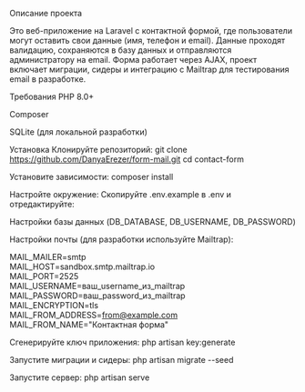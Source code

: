 Описание проекта

Это веб-приложение на Laravel с контактной формой, где пользователи могут оставить свои данные (имя, телефон и email).
Данные проходят валидацию, сохраняются в базу данных и отправляются администратору на email.
Форма работает через AJAX, проект включает миграции, сидеры и интеграцию с Mailtrap для тестирования email в разработке.

Требования
PHP 8.0+

Composer

SQLite (для локальной разработки)

Установка
Клонируйте репозиторий:
git clone https://github.com/DanyaErezer/form-mail.git
cd contact-form

Установите зависимости:
composer install

Настройте окружение:
Скопируйте .env.example в .env и отредактируйте:

Настройки базы данных (DB_DATABASE, DB_USERNAME, DB_PASSWORD)

Настройки почты (для разработки используйте Mailtrap):

MAIL_MAILER=smtp  
MAIL_HOST=sandbox.smtp.mailtrap.io  
MAIL_PORT=2525  
MAIL_USERNAME=ваш_username_из_mailtrap  
MAIL_PASSWORD=ваш_password_из_mailtrap  
MAIL_ENCRYPTION=tls  
MAIL_FROM_ADDRESS=from@example.com  
MAIL_FROM_NAME="Контактная форма"  

Сгенерируйте ключ приложения:
php artisan key:generate

Запустите миграции и сидеры:
php artisan migrate --seed

Запустите сервер:
php artisan serve

